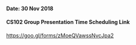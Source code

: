 #### Date: 30 Nov 2018
#### CS102 Group Presentation Time Scheduling Link

https://goo.gl/forms/zMoeQVawssNvcJpa2
